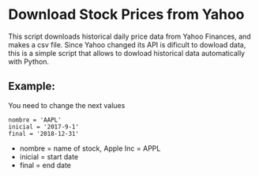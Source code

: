 # Download Stock Prices from Yahoo
This script downloads historical daily price data from Yahoo Finances, and makes a csv file. Since Yahoo changed its API is dificult to dowload data, this is a simple script that allows to dowload historical data automatically with Python.

## Example:
You need to change the next values 
```
nombre = 'AAPL'
inicial = '2017-9-1'
final = '2018-12-31'
```
* nombre = name of stock, Apple Inc = APPL
* inicial = start date
* final = end date
